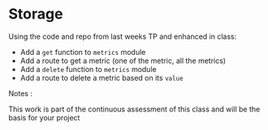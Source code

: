 # Storage

Using the code and repo from last weeks TP and enhanced in class:
* Add a `get` function to `metrics` module
* Add a route to get a metric (one of the metric, all the metrics)
* Add a `delete` function to `metrics` module
* Add a route to delete a metric based on its `value`

Notes :

This work is part of the continuous assessment of this class and will be the basis for your project
